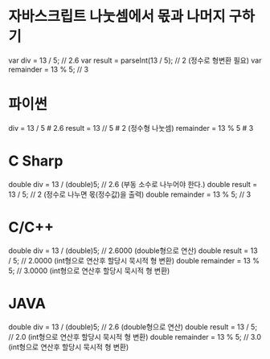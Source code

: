 # 자바스크립트 나눗셈에서 몫과 나머지 구하기
var div = 13 / 5;              // 2.6
var result = parseInt(13 / 5); // 2  (정수로 형변환 필요)
var remainder = 13 % 5;        // 3


# 파이썬
div = 13 / 5        # 2.6
result = 13 // 5    # 2  (정수형 나눗셈)
remainder = 13 % 5  # 3


# C Sharp
double div = 13 / (double)5; // 2.6  (부동 소수로 나누어야 한다.)
double result = 13 / 5;      // 2    (정수로 나누면 몫(정수값)을 출력)
double remainder = 13 % 5;   // 3

# C/C++
double div = 13 / (double)5; // 2.6000 (double형으로 연산)
double result = 13 / 5;      // 2.0000 (int형으로 연산후 할당시 묵시적 형 변환)
double remainder = 13 % 5;   // 3.0000 (int형으로 연산후 할당시 묵시적 형 변환)

# JAVA
double div = 13 / (double)5;  // 2.6   (double형으로 연산)
double result = 13 / 5;       // 2.0   (int형으로 연산후 할당시 묵시적 형 변환)
double remainder = 13 % 5;    // 3.0   (int형으로 연산후 할당시 묵시적 형 변환)
